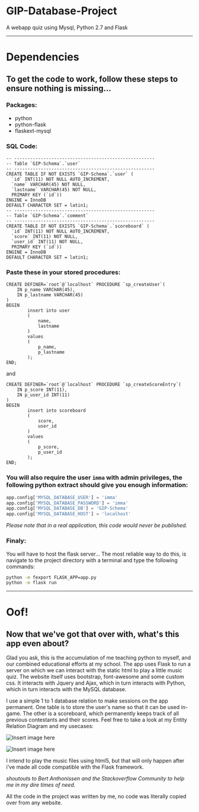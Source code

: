 # GIP-Database-Project
A webapp quiz using Mysql, Python 2.7 and Flask

- - -

# Dependencies

## To get the code to work, follow these steps to ensure nothing is missing...

### Packages:

- python
- python-flask
- flaskext-mysql

### SQL Code:

```mysql
-- -----------------------------------------------------
-- Table `GIP-Schema`.`user`
-- -----------------------------------------------------
CREATE TABLE IF NOT EXISTS `GIP-Schema`.`user` (
  `id` INT(11) NOT NULL AUTO_INCREMENT,
  `name` VARCHAR(45) NOT NULL,
  `lastname` VARCHAR(45) NOT NULL,
  PRIMARY KEY (`id`))
ENGINE = InnoDB
DEFAULT CHARACTER SET = latin1;
-- -----------------------------------------------------
-- Table `GIP-Schema`.`comment`
-- -----------------------------------------------------
CREATE TABLE IF NOT EXISTS `GIP-Schema`.`scoreboard` (
  `id` INT(11) NOT NULL AUTO_INCREMENT,
  `score` INT(11) NOT NULL,
  `user_id` INT(11) NOT NULL,
  PRIMARY KEY (`id`))
ENGINE = InnoDB
DEFAULT CHARACTER SET = latin1;

```

### Paste these in your stored procedures:

```mysql
CREATE DEFINER=`root`@`localhost` PROCEDURE `sp_createUser`(
    IN p_name VARCHAR(45),
    IN p_lastname VARCHAR(45)
)
BEGIN
        insert into user
        (
            name,
            lastname
        )
        values
        (
            p_name,
            p_lastname
        );
END;
```

and

```mysql
CREATE DEFINER=`root`@`localhost` PROCEDURE `sp_createScoreEntry`(
    IN p_score INT(11),
    IN p_user_id INT(11)
)
BEGIN
        insert into scoreboard
        (
            score,
            user_id
        )
        values
        (
            p_score,
            p_user_id
        );
END;
```

### You will also require the user `imma` with admin privileges, the following python extract should give you enough information:

```python
app.config['MYSQL_DATABASE_USER'] = 'imma'
app.config['MYSQL_DATABASE_PASSWORD'] = 'imma'
app.config['MYSQL_DATABASE_DB'] = 'GIP-Schema'
app.config['MYSQL_DATABASE_HOST'] = 'localhost'
```

*Please note that in a real application, this code would never be published.*

### Finaly:
You will have to host the flask server... The most reliable way to do this, is navigate to the project directory with a terminal and type the following commands:

```bash
python -m fexport FLASK_APP=app.py
python -m flask run
```

- - -

# Oof!

## Now that we've got that over with, what's this app even about?

Glad you ask, this is the accumulation of me teaching python to myself, and our combined educational efforts at my school. The app uses Flask to run a server on which we can interact with the static html to play a little music quiz.
The website itself uses bootstrap, font-awesome and some custom css. It interacts with Jquery and Ajax, which in turn interacts with Python, which in turn interacts with the MySQL database.

I use a simple 1 to 1 database relation to make sessions on the app permanent. One table is to store the user's name so that it can be used in-game. The other is a scoreboard, which permanently keeps track of all previous contestants and their scores.
Feel free to take a look at my Entity Relation Diagram and my usecases:

![Insert image here](#)

![Insert image here](#)

I intend to play the music files using html5, but that will only happen after i've made all code compatible with the Flask framework.


*shoutouts to Bert Anthonissen and the Stackoverflow Community to help me in my dire times of need.*

All the code in the project was written by me, no code was literally copied over from any website.